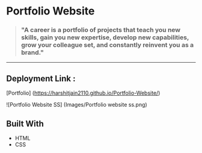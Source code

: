 # Portfolio Website
>### "A career is a portfolio of projects that teach you new skills, gain you new expertise, develop new capabilities, grow your colleague set, and constantly reinvent you as a brand."
***
## Deployment Link : 
[Portfolio] (https://harshitjain2110.github.io/Portfolio-Website/)

![Portfolio Website SS] (Images/Portfolio website ss.png)

## Built With
* HTML
* CSS
